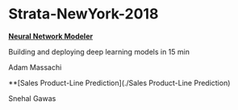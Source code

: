 # Strata-NewYork-2018


**[Neural Network Modeler](./NeuralNetworkModeler)**

Building and deploying deep learning models in 15 min

Adam Massachi


**[Sales Product-Line Prediction](./Sales Product-Line Prediction)

Snehal Gawas